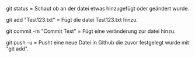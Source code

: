 git status = Schaut ob an der datei etwas hinzugefügt oder geändert wurde.

git add "Test123.txt" = Fügt die datei Test123.txt hinzu.

git commit -m "Commit Test" = Fügt eine veränderung zur datei hinzu.

git push -u = Pusht eine neue Datei in Github die zuvor festgelegt wurde mit "git add".